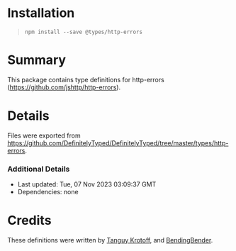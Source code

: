 # Installation

> `npm install --save @types/http-errors`

# Summary

This package contains type definitions for http-errors (https://github.com/jshttp/http-errors).

# Details

Files were exported from https://github.com/DefinitelyTyped/DefinitelyTyped/tree/master/types/http-errors.

### Additional Details

* Last updated: Tue, 07 Nov 2023 03:09:37 GMT
* Dependencies: none

# Credits

These definitions were written by [Tanguy Krotoff](https://github.com/tkrotoff),
and [BendingBender](https://github.com/BendingBender).
